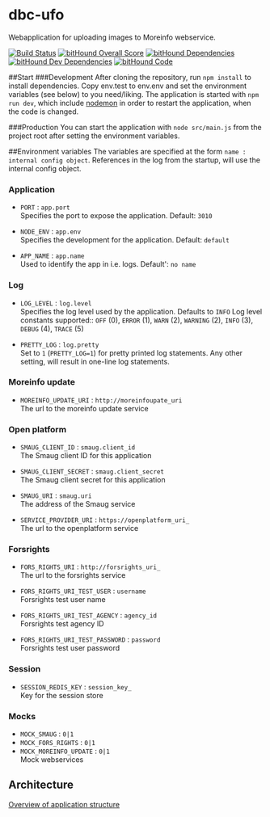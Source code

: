 # dbc-ufo
Webapplication for uploading images to Moreinfo webservice. 

[![Build Status](https://travis-ci.org/DBCDK/dbc-ufo.svg?branch=master)](https://travis-ci.org/DBCDK/dbc-ufo)
[![bitHound Overall Score](https://www.bithound.io/github/DBCDK/dbc-ufo/badges/score.svg)](https://www.bithound.io/github/DBCDK/dbc-ufo)
[![bitHound Dependencies](https://www.bithound.io/github/DBCDK/dbc-ufo/badges/dependencies.svg)](https://www.bithound.io/github/DBCDK/dbc-ufo/dbc-ufo-1-mmj/dependencies/npm)
[![bitHound Dev Dependencies](https://www.bithound.io/github/DBCDK/dbc-ufo/badges/devDependencies.svg)](https://www.bithound.io/github/DBCDK/dbc-ufo/dbc-ufo-1-mmj/dependencies/npm)
[![bitHound Code](https://www.bithound.io/github/DBCDK/dbc-ufo/badges/code.svg)](https://www.bithound.io/github/DBCDK/dbc-ufo)

##Start
###Development
After cloning the repository, run `npm install` to install dependencies. Copy env.test to env.env and set the environment variables (see below) to you need/liking. The application is started with `npm run dev`, which include [nodemon](https://www.npmjs.com/package/nodemon) in order to restart the application, when the code is changed.

###Production
You can start the application with `node src/main.js` from the project root after setting the environment variables.

##Environment variables
The variables are specified at the form `name : internal config object`. References in the log from the startup, will use the internal config object.

### Application ###
- `PORT` : `app.port`  
Specifies the port to expose the application. Default: `3010`

- `NODE_ENV` : `app.env`  
Specifies the development for the application. Default: `default`

- `APP_NAME` : `app.name`  
Used to identify the app in i.e. logs. Default': `no name`

### Log ###
- `LOG_LEVEL` : `log.level`  
Specifies the log level used by the application. Defaults to `INFO`
Log level constants supported:: `OFF` (0), `ERROR` (1), `WARN` (2), `WARNING` (2), `INFO` (3), `DEBUG` (4), `TRACE` (5)

- `PRETTY_LOG` : `log.pretty`  
Set to `1` (`PRETTY_LOG=1`) for pretty printed log statements. Any other setting, will result in one-line log statements.

### Moreinfo update ###
- `MOREINFO_UPDATE_URI` : `http://moreinfoupate_uri`  
The url to the moreinfo update service

### Open platform ###
- `SMAUG_CLIENT_ID` : `smaug.client_id`  
The Smaug client ID for this application

- `SMAUG_CLIENT_SECRET` : `smaug.client_secret`  
The Smaug client secret for this application

- `SMAUG_URI` : `smaug.uri`  
The address of the Smaug service

- `SERVICE_PROVIDER_URI` : `https://openplatform_uri_`  
The url to the openplatform service

### Forsrights ###
- `FORS_RIGHTS_URI` : `http://forsrights_uri_`  
The url to the forsrights service

- `FORS_RIGHTS_URI_TEST_USER` : `username`  
Forsrights test user name

- `FORS_RIGHTS_URI_TEST_AGENCY` : `agency_id`  
Forsrights test agency ID

- `FORS_RIGHTS_URI_TEST_PASSWORD` : `password`  
Forsrights test user password

### Session ###
- `SESSION_REDIS_KEY` : `session_key_`  
Key for the session store

### Mocks ###
- `MOCK_SMAUG` : `0|1`  
- `MOCK_FORS_RIGHTS` : `0|1`  
- `MOCK_MOREINFO_UPDATE` : `0|1`  
Mock webservices

## Architecture ##
[Overview of application structure](/docs/architecture.pdf)